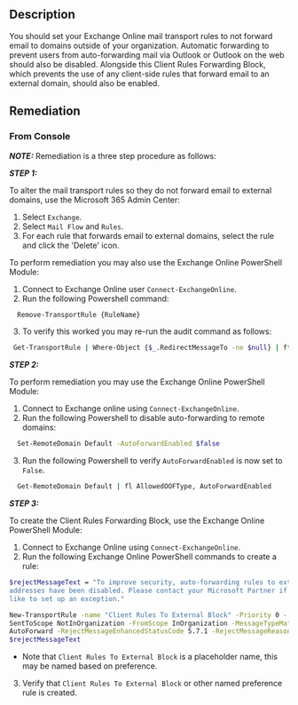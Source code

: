 ## Description

You should set your Exchange Online mail transport rules to not forward email to domains outside of your organization. Automatic forwarding to prevent users from auto-forwarding mail via Outlook or Outlook on the web should also be disabled. Alongside this Client Rules Forwarding Block, which prevents the use of any client-side rules that forward email to an external domain, should also be enabled.

## Remediation

### From Console

***NOTE:*** Remediation is a three step procedure as follows:

***STEP 1:***

To alter the mail transport rules so they do not forward email to external domains, use the Microsoft 365 Admin Center:

1. Select `Exchange`.
2. Select `Mail Flow` and `Rules`.
3. For each rule that forwards email to external domains, select the rule and click the 'Delete' icon.

To perform remediation you may also use the Exchange Online PowerShell Module:

1. Connect to Exchange Online user `Connect-ExchangeOnline`.
2. Run the following Powershell command:

```bash
  Remove-TransportRule {RuleName} 
```
3. To verify this worked you may re-run the audit command as follows:

```bash
 Get-TransportRule | Where-Object {$_.RedirectMessageTo -ne $null} | ft Name,RedirectMessageTo
```
***STEP 2:***

To perform remediation you may use the Exchange Online PowerShell Module:

1. Connect to Exchange online using `Connect-ExchangeOnline`.
2. Run the following Powershell to disable auto-forwarding to remote domains:

```bash
  Set-RemoteDomain Default -AutoForwardEnabled $false
```
3. Run the following Powershell to verify `AutoForwardEnabled` is now set to `False`.

```bash
  Get-RemoteDomain Default | fl AllowedOOFType, AutoForwardEnabled
```
***STEP 3:***

To create the Client Rules Forwarding Block, use the Exchange Online PowerShell Module:

1. Connect to Exchange Online using `Connect-ExchangeOnline`.
2. Run the following Exchange Online PowerShell commands to create a rule:

```bash
$rejectMessageText = "To improve security, auto-forwarding rules to external
addresses have been disabled. Please contact your Microsoft Partner if you'd
like to set up an exception."

New-TransportRule -name "Client Rules To External Block" -Priority 0 - 
SentToScope NotInOrganization -FromScope InOrganization -MessageTypeMatches 
AutoForward -RejectMessageEnhancedStatusCode 5.7.1 -RejectMessageReasonText 
$rejectMessageText
```
- Note that `Client Rules To External Block` is a placeholder name, this may be named based on preference.

3. Verify that `Client Rules To External Block` or other named preference rule is created.

